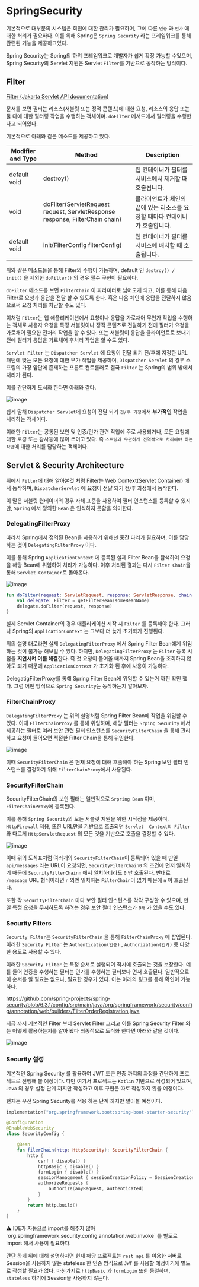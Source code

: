 # SpringSecurity
기본적으로  대부분의 시스템은 회원에 대한 관리가 필요하며, 그에 따른 `인증` 과 `인가` 에 대한 처리가 필요하다. 이를 위해 Spring은 `Spring Security` 라는 프레임워크를 통해 관련된 기능을 제공하고있다.

Spring Security는 Spring의 하위 프레임워크로 개발자가 쉽게 확장 가능할 수있으며, Spring Security의 Servlet 지원은 Servlet `Filter`를 기반으로 동작하는 방식이다.

## Filter

[Filter (Jakarta Servlet API documentation)](https://jakarta.ee/specifications/servlet/4.0/apidocs/javax/servlet/filter)

문서를 보면 필터는 리소스(서블릿 또는 정적 콘텐츠)에 대한 요청, 리소스의 응답 또는 둘 다에 대한 필터링 작업을 수행하는 객체이며. `doFilter` 메서드에서 필터링을 수행한다고 되어있다.

기본적으로 아래와 같은 메소드를 제공하고 있다.

| Modifier and Type | Method | Description |
| --- | --- | --- |
| default void | destroy() | 웹 컨테이너가 필터를 서비스에서 제거할 때 호출됩니다. |
| void | doFilter(ServletRequest request, ServletResponse response, FilterChain chain) | 클라이언트가 체인의 끝에 있는 리소스를 요청할 때마다 컨테이너가 호출합니다. |
| default void | init(FilterConfig filterConfig) | 웹 컨테이너가 필터를 서비스에 배치할 때 호출됩니다. |

위와 같은 메소드들을 통해 Filter의 수행이 가능하며, default 인 `destroy() / init()` 을 제외한 `doFilter()` 의 경우 필수 구현이 필요하다.

`doFilter` 메소드를 보면 `FilterChain` 이 파라미터로 넘어오게 되고, 이를 통해 다음 Filter로 요청과 응답을 전달 할 수 있도록 한다. 혹은 다음 체인에 응답을 전달하지 않음으로써 요청 처리를 차단할 수도 있다.

이처럼 `Filter`는 웹 애플리케이션에서 요청이나 응답을 가로채어 무언가 작업을 수행하는 객체로 사용자 요청을 특정 서블릿이나 정적 콘텐츠로 전달하기 전에 필터가 요청을 가로채어 필요한 전처리 작업을 할 수 있다. 또는 서블릿이 응답을 클라이언트로 보내기 전에 필터가 응답을 가로채어 후처리 작업을 할 수도 있다.

`Servlet Filter` 는 `Dispatcher Servlet` 에 요청이 전달 되기 전/후에 지정한 URL 패턴에 맞는 모든 요청에 대한 부가 작업을 제공하며, `Dispatcher Servlet` 의 경우 스프링의 가장 앞단에 존재하는 프론트 컨트롤러로 결국 `Filter` 는 Spring의 범위 밖에서 처리가 된다.

이를 간단하게 도식화 한다면 아래와 같다.

![image](https://github.com/Eom-Ti/TIL/assets/71249347/e7ecc13f-ccf0-40b1-b73e-16b8fc4f4abc)

쉽게 말해 `Dispatcher Servlet`에 요청이 전달 되기 `전/후 과정`에서 **부가적인** 작업을 처리하는 객체이다.

이러한 `Filter`는 공통된 보안 및 인증/인가 관련 작업에 주로 사용되거나, 모든 요청에 대한 로깅 또는 감사등에 많이 쓰이고 있다. 즉 `스프링과 무관하게 전역적으로 처리해야 하는 작업`에 대한 처리를 담당하는 객체이다.
## Servlet & Security **Architecture**

위에서 `Filter`에 대해 알아본것 처럼 Filter는 Web Context(Servlet Container) 에서 동작하며, `DispatcherServlet` 에 요청이 전달 되기 `전/후` 과정에서 동작한다.

이 말은 서블릿 컨테이너의 경우 자체 표준을 사용하여 필터 인스턴스를 등록할 수 있지만, `Spring` 에서 정의한 `Bean` 은 인식하지 못함을 의미한다.

### DelegatingFilterProxy

따라서 Spring에서 정의된 Bean을 사용하기 위해선 중간 다리가 필요하며, 이를 담당하는 것이 `DelegatingFilterProxy` 이다.

이를 통해 Spring `ApplicationContext` 에 등록된 실제 Filter Bean을 탐색하여 요청을 해당 Bean에 위임하여 처리가 가능하다. 이후 처리된 결과는 다시 `Filter Chain`을 통해 `Servlet Container`로 돌아온다.

![image](https://github.com/Eom-Ti/TIL/assets/71249347/4a20914a-3749-4bfd-bebd-20c66e510d09)

```kotlin
fun doFilter(request: ServletRequest, response: ServletResponse, chain: FilterChain) {
	val delegate: Filter = getFilterBean(someBeanName) 
	delegate.doFilter(request, response) 
}
```

실제 Servlet Container의 경우 애플리케이션 시작 시 `Filter` 를 등록해야 한다. 그러나 Spring의 `ApplicationContext` 는 그보다 더 늦게 초기화가 진행된다.

위의 설명 대로라면 실제 `DelegatingFilterProxy` 에서 Spring Filter Bean에게 위임하는 것이 불가능 해보일 수 있다. 하지만, `DelegatingFilterProxy` 는 `Filter` 등록 시점을 **지연시켜 이를 해결**한다. 즉 첫 요청이 들어올 때까지 Spring Bean을 조회하지 않아도 되기 때문에 `ApplicationContext` 가 초기화 된 후에 사용이 가능하다.

DelegatigFilterProxy를 통해 Spring Filter Bean에 위임할 수 있는거 까진 확인 했다. 그럼 어떤 방식으로 `Spring Security`는 동작하는지 알아보자.

### FilterChainProxy

`DelegatingFilterProxy` 는 위의 설명처럼 Spring Filter Bean에 작업을 위임할 수 있다. 이때 `FilterChainProxy` 를 통해 위임하며, 해당 필터는 `Srping Security` 에서 제공하는 필터로 여러 보안 관련 필터 인스턴스를 `SecurityFilterChain` 을 통해 관리하고 요청이 들어오면 적절한 Filter Chain을 통해 위임한다.

![image](https://github.com/Eom-Ti/TIL/assets/71249347/bef52527-a163-4083-9316-12ec82a9faa2)

이때 `SecurityFilterChain` 은 현재 요청에 대해 호출해야 하는 Spring 보안 필터 인스턴스를 결정하기 위해 `FilterChainProxy`에서 사용된다.

### SecurityFilterChain

SecurityFilterChain의 보안 필터는 일반적으로 `Srpring Bean` 이며, `FilterChainProxy`에 등록된다.

이를 통해 `Spring Security`의 모든 서블릿 지원을 위한 시작점을 제공하며, `HttpFirewall` 적용, 또한 URL만을 기반으로 호출되던 `Servlet  Context의 Filter` 와 다르게 `HttpServletRequest` 의 모든 것을 기반으로 호출을 결정할 수 있다.

![image](https://github.com/Eom-Ti/TIL/assets/71249347/1848134e-f0c4-4842-bd3c-cb7507a1e247)

이때 위의 도식표처럼 여러개의 `SecurityFilterChain`이 등록되어 있을 때 만일 `api/messages` 라는 URL이 요청되면, `SecurityFilterChain0` 의 조건에 먼저 일치하기 때문에 `SecurityFilterChainn` 에서 일치하더라도 `0` 만 호출된다.  반대로 `/message` URL 형식이라면  `n` 외엔 일치하는 `FilterChain`이 없기 때문에 `n` 이 호출된다.

또한 각 `SecurityFilterChain` 마다 보안 필터 인스턴스를 각각 구성할 수 있으며, 만일 특정 요청을 무시하도록 하려는 경우 보안 필터 인스턴스가 `0개` 가 있을 수도 있다.

### Security Filters

`Security Filter`는 `SecurityFilterChain` 을 통해 `FilterChainProxy` 에 삽입된다. 이러한 `Security Filter` 는 `Authentication(인증)` , `Authorization(인가)` 등 다양한 용도로 사용할 수 있다.

이러한 `Security Filter` 는 특정 순서로 실행되어 적시에 호출되는 것을 보장한다. 예를 들어 인증을 수행하는 필터는 인가를 수행하는 필터보다 먼저 호출된다. 일반적으로 이 순서를 알 필요는 없으나, 필요한 경우가 있다. 이는 아래의 링크를 통해 확인이 가능하다.

https://github.com/spring-projects/spring-security/blob/6.3.1/config/src/main/java/org/springframework/security/config/annotation/web/builders/FilterOrderRegistration.java

지금 까지 기본적인 Filter 부터 Servlet Filter 그리고 이를 Spring Security Filter 와는 어떻게 활용하는지를 알아 봤다 최종적으로 도식화 한다면 아래와 같을 것이다.

![image](https://github.com/Eom-Ti/TIL/assets/71249347/a0d77228-837b-4c6a-a86c-5187fec12b29)
### Security 설정

기본적인 Spring Security 를 활용하여 JWT 토큰 인증 까지의 과정을 간단하게 프로젝트로 진행해 볼 예정이다. 다만 여기서 프로젝트는 `Kotlin` 기반으로 작성되어 있으며, `Java` 의 경우 설정 단계 까지만 작성하고 이후 구현은 따로 작성하지 않을 예정이다.

현재는 우선 Spring Security를 적용 하는 단계 까지만 알아볼 예정이다.

```kotlin
implementation("org.springframework.boot:spring-boot-starter-security")
```

```kotlin
@Configuration
@EnableWebSecurity
class SecurityConfig {

    @Bean
    fun filerChain(http: HttpSecurity): SecurityFilterChain {
        http {
            csrf { disable() }
            httpBasic { disable() }
            formLogin { disable() }
            sessionManagement { sessionCreationPolicy = SessionCreationPolicy.NEVER }
            authorizeRequests {
                authorize(anyRequest, authenticated)
            }
        }
        return http.build()
    }
}
```

<aside>
⚠️ IDE가 자동으로 import를 해주지 않아 `org.springframework.security.config.annotation.web.invoke` 를 별도로 import 해서 사용이 필요하다.
</aside>

간단 하게 위에 대해 설명하자면 현재 해당 프로젝트는 `rest api` 를 이용한 서버로 Session을 사용하지 않는 stateless 한 인증 방식으로 `JWT` 를 사용할 예정이기에 별도로 작성할 필요가 없다. 마찬가지로 `httpBasic` 과 `formLogin` 또한 동일하며, `stateless` 하기에 Session을 사용하지 않는다.

##
